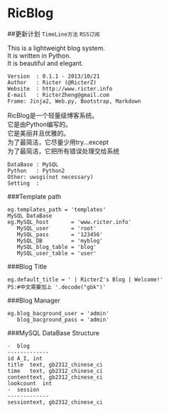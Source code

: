 RicBlog
=======

##更新计划
`TimeLine方法`
`RSS订阅`

This is a lightweight blog system.   
It is written in Python.   
It is beautiful and elegant.   

    Version  : 0.1.1 - 2013/10/21
    Author   : Ricter (@RicterZ)
    Website  : http://www.ricter.info
    E-mail   : RicterZheng@gmail.com
    Frame: Jinja2, Web.py, Bootstrap, Markdown

RicBlog是一个轻量级博客系统。   
它是由Python编写的。   
它是美丽并且优雅的。   
为了最简洁，它尽量少用try...except   
为了最简洁，它把所有错误处理交给系统   

    DataBase : MySQL
    Python   : Python2
    Other: uwsgi(not necessary)
    Setting  :

###Template path

    eg.templates_path = 'templates'
    MySQL DataBase
    eg.MySQL_host       = 'www.ricter.info'
       MySQL_user       = 'root'
       MySQL_pass       = '123456'
       MySQL_DB         = 'myblog'
       MySQL_blog_table = 'blog'
       MySQL_user_table = 'user'

###Blog Title

    eg.default_title = ' | RicterZ's Blog | Welcome!'
    PS:#中文需要加上 '.decode("gbk")'

###Blog Manager

    eg.blog_bacground_user = 'admin'
       blog_bacground_pass = 'admin'

###MySQL DataBase Structure

    -  blog
    -------------
    id A_I, int
    title  text, gb2312_chinese_ci
    time   text, gb2312_chinese_ci
    contenttext, gb2312_chinese_ci
    lookcount  int
    -  session
    -------------
    sessiontext, gb2312_chinese_ci


